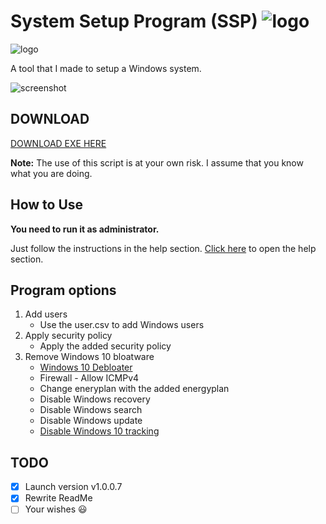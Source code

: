 # System Setup Program (SSP) ![logo](https://i.imgur.com/TQi9rJd.png) 
![logo](https://i.imgur.com/TQi9rJd.png) 

A tool that I made to setup a Windows system.

![screenshot](https://i.imgur.com/zroTWUe.png)

## DOWNLOAD

[DOWNLOAD EXE HERE](https://github.com/jebr/SSP/releases/)

**Note:** The use of this script is at your own risk. I assume that you know what you are doing.

## How to Use

**You need to run it as administrator.**

Just follow the instructions in the help section. [Click here](help.txt) to open the help section.

## Program options
1. Add users
    * Use the user.csv to add Windows users
2. Apply security policy
    * Apply the added security policy
3. Remove Windows 10 bloatware
	* [Windows 10 Debloater](https://github.com/Sycnex/Windows10Debloater)
    * Firewall - Allow ICMPv4
    * Change eneryplan with the added energyplan
    * Disable Windows recovery
    * Disable Windows search
    * Disable Windows update
    * [Disable Windows 10 tracking](https://github.com/10se1ucgo/DisableWinTracking/releases/)


## TODO
- [x] Launch version v1.0.0.7
- [x] Rewrite ReadMe
- [ ] Your wishes :smiley:
